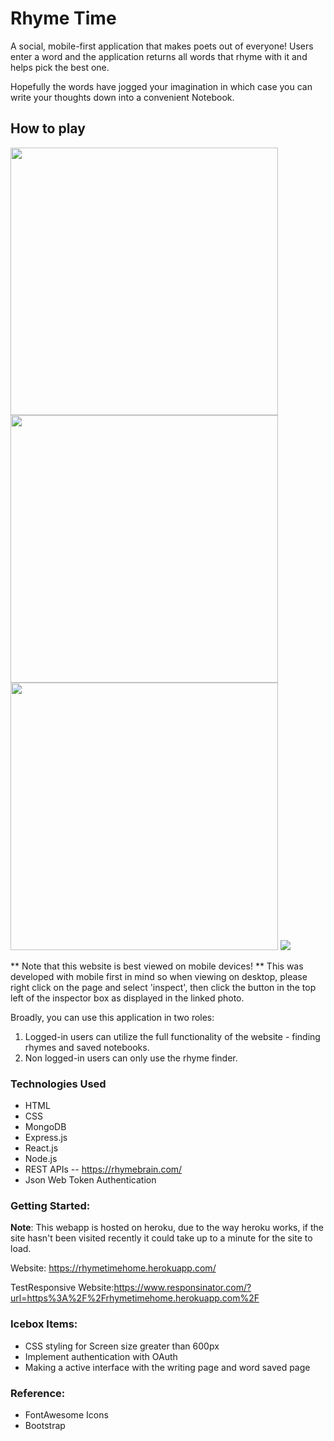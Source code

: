 # Rhyme Time

A social, mobile-first application that makes poets out of everyone! Users enter a word and the application returns all words that rhyme with it and helps pick the best one.

Hopefully the words have jogged your imagination in which case you can write your thoughts down into a convenient Notebook.


##  How to play


<img src="public/images/LogoutHomepageWithPicture.png" width="428">
<img src="public/images/loginScreen.png" width="428">
<img src="public/images/LoggedinHomepage.png" width="428">
<img src="public/images/Capture.PNG" >

** Note that this website is best viewed on mobile devices! **
This was developed with mobile first in mind so when viewing on desktop, please right click on the page and select 'inspect', then click the button in the top left of the inspector box as displayed in the linked photo.

Broadly, you can use this application in two roles:

1. Logged-in users can utilize the full functionality of the website - finding rhymes and saved notebooks.
2. Non logged-in users can only use the rhyme finder.

### Technologies Used
- HTML
-  CSS 
-  MongoDB
-  Express.js
-  React.js
-  Node.js
-  REST APIs -- https://rhymebrain.com/
-  Json Web Token Authentication
 
### Getting Started:


**Note**: This webapp is hosted on heroku, due to the way heroku works, if the site hasn't been visited recently it could take up to a minute for the site to load. 

Website: https://rhymetimehome.herokuapp.com/

TestResponsive Website:https://www.responsinator.com/?url=https%3A%2F%2Frhymetimehome.herokuapp.com%2F

### Icebox Items:
- CSS styling for Screen size greater than 600px
- Implement authentication with OAuth
- Making a active interface with the writing page and word saved page

### Reference:
* FontAwesome Icons
* Bootstrap


